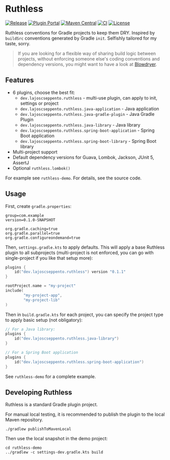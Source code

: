 # Ruthless

[![Release](https://img.shields.io/github/v/release/LajosCseppento/ruthless?label=Release)](https://github.com/LajosCseppento/ruthless/releases/latest)
[![Plugin Portal](https://img.shields.io/maven-metadata/v?label=Plugin%20Portal&metadataUrl=https://plugins.gradle.org/m2/dev/lajoscseppento/ruthless/ruthless-plugin/maven-metadata.xml)](https://plugins.gradle.org/plugin/dev.lajoscseppento.ruthless)
[![Maven Central](https://img.shields.io/maven-central/v/dev.lajoscseppento.ruthless/dev.lajoscseppento.ruthless.gradle.plugin.svg?label=Maven%20Central)](https://search.maven.org/search?q=g:%22dev.lajoscseppento.ruthless%22%20AND%20a:%22dev.lajoscseppento.ruthless.gradle.plugin%22)
[![CI](https://github.com/LajosCseppento/ruthless/workflows/CI/badge.svg)](https://github.com/LajosCseppento/ruthless/actions)
[![License](https://img.shields.io/badge/License-Apache%202.0-blue.svg)](https://www.apache.org/licenses/LICENSE-2.0)

Ruthless conventions for Gradle projects to keep them DRY. Inspired by `buildSrc` conventions
generated by Gradle `init`. Selfishly tailored for my taste, sorry.

> If you are looking for a flexible way of sharing build logic between projects, without enforcing
> someone else's coding conventions and dependency versions, you might want to have a look at
> [Blowdryer](https://github.com/diffplug/blowdryer).

## Features

 - 6 plugins, choose the best fit:
   - `dev.lajoscseppento.ruthless` - multi-use plugin, can apply to init, settings or project
   - `dev.lajoscseppento.ruthless.java-application` - Java application
   - `dev.lajoscseppento.ruthless.java-gradle-plugin` - Java Gradle Plugin
   - `dev.lajoscseppento.ruthless.java-library` - Java library
   - `dev.lajoscseppento.ruthless.spring-boot-application` - Spring Boot application
   - `dev.lajoscseppento.ruthless.spring-boot-library` - Spring Boot library
 - Multi-project support
 - Default dependency versions for Guava, Lombok, Jackson, JUnit 5, AssertJ
 - Optional `ruthless.lombok()`
 
For example see `ruthless-demo`. For details, see the source code.

## Usage

First, create `gradle.properties`:

```properties
group=com.example
version=0.1.0-SNAPSHOT

org.gradle.caching=true
org.gradle.parallel=true
org.gradle.configureondemand=true
```

Then, `settings.gradle.kts` to apply defaults. This will apply a base Ruthless plugin to all 
subprojects (multi-project is not enforced, you can go with single-project if you like that 
setup more):

```kotlin
plugins {
    id("dev.lajoscseppento.ruthless") version "0.1.1"
}

rootProject.name = "my-project"
include(
        "my-project-app",
        "my-project-lib"
)
```

Then in `build.gradle.kts` for each project, you can specify the project type to apply basic
setup (not obligatory):

```kotlin
// For a Java library:
plugins {
    id("dev.lajoscseppento.ruthless.java-library")
}

// For a Spring Boot application
plugins {
    id("dev.lajoscseppento.ruthless.spring-boot-application")
}
```

See `ruthless-demo` for a complete example.

## Developing Ruthless

Ruthless is a standard Gradle plugin project.

For manual local testing, it is recommended to publish the plugin to the local Maven repository.

```shell script
./gradlew publishToMavenLocal
```

Then use the local snapshot in the demo project:

```shell script
cd ruthless-demo
../gradlew -c settings-dev.gradle.kts build
```
